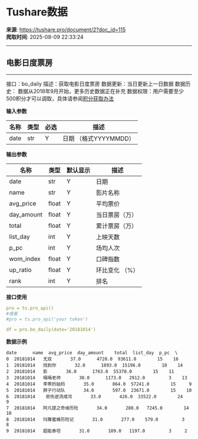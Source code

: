 # Tushare数据

**来源**: https://tushare.pro/document/2?doc_id=115  
**爬取时间**: 2025-08-09 22:33:24

---

## 电影日度票房

---

接口：bo\_daily
描述：获取电影日度票房
数据更新：当日更新上一日数据
数据历史： 数据从2018年9月开始，更多历史数据正在补充
数据权限：用户需要至少500积分才可以调取，具体请参阅[积分获取办法](https://tushare.pro/document/1?doc_id=13)

**输入参数**

| 名称 | 类型 | 必选 | 描述 |
| --- | --- | --- | --- |
| date | str | Y | 日期 （格式YYYYMMDD） |

**输出参数**

| 名称 | 类型 | 默认显示 | 描述 |
| --- | --- | --- | --- |
| date | str | Y | 日期 |
| name | str | Y | 影片名称 |
| avg\_price | float | Y | 平均票价 |
| day\_amount | float | Y | 当日票房（万） |
| total | float | Y | 累计票房（万） |
| list\_day | int | Y | 上映天数 |
| p\_pc | int | Y | 场均人次 |
| wom\_index | float | Y | 口碑指数 |
| up\_ratio | float | Y | 环比变化 （%） |
| rank | int | Y | 排名 |

**接口使用**

```yaml
pro = ts.pro_api()
#或者
#pro = ts.pro_api('your token')

df = pro.bo_daily(date='20181014')
```

**数据示例**

```
date      name  avg_price  day_amount    total  list_day  p_pc  \
0  20181014   无双       37.0      4720.0  93611.0        15    16
1  20181014   找到你       32.0      1893.0  15196.0        10    14
2  20181014   影       36.0      1763.0  55370.0        15    11
3  20181014   嗝嗝老师       30.0      1173.0   2912.0         3    13
4  20181014   李茶的姑妈       35.0       864.0  57241.0        15     9
5  20181014   胖子行动队       34.0       597.0  23671.0        15    10
6  20181014    悲伤逆流成河       33.0       426.0  33522.0        24     9
7  20181014   阿凡提之奇缘历险       34.0       280.0   7245.0        14    10
8  20181014   玛雅蜜蜂历险记       31.0       277.0    579.0         3     8
9  20181014   超能泰坦       31.0       189.0   1197.0         3     2
```
